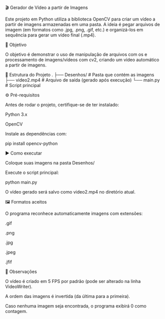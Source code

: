 🎬 Gerador de Vídeo a partir de Imagens

Este projeto em Python utiliza a biblioteca OpenCV para criar um vídeo a partir de imagens armazenadas em uma pasta.
A ideia é pegar arquivos de imagem (em formatos como .jpg, .png, .gif, etc.) e organizá-los em sequência para gerar um vídeo final (.mp4).

🚀 Objetivo

O objetivo é demonstrar o uso de manipulação de arquivos com os e processamento de imagens/vídeos com cv2, criando um vídeo automático a partir de imagens.

📂 Estrutura do Projeto
.
├── Desenhos/        # Pasta que contém as imagens
├── video2.mp4       # Arquivo de saída (gerado após execução)
└── main.py          # Script principal

⚙️ Pré-requisitos

Antes de rodar o projeto, certifique-se de ter instalado:

Python 3.x

OpenCV

Instale as dependências com:

pip install opencv-python

▶️ Como executar

Coloque suas imagens na pasta Desenhos/

Execute o script principal:

python main.py


O vídeo gerado será salvo como video2.mp4 no diretório atual.

🖼️ Formatos aceitos

O programa reconhece automaticamente imagens com extensões:

.gif

.png

.jpg

.jpeg

.jfif

📝 Observações

O vídeo é criado em 5 FPS por padrão (pode ser alterado na linha VideoWriter).

A ordem das imagens é invertida (da última para a primeira).

Caso nenhuma imagem seja encontrada, o programa exibirá 0 como contagem.
